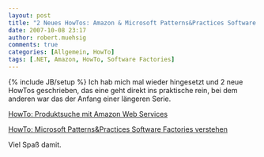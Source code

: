 ```yaml
---
layout: post
title: "2 Neues HowTos: Amazon & Microsoft Patterns&Practices Software Factories"
date: 2007-10-08 23:17
author: robert.muehsig
comments: true
categories: [Allgemein, HowTo]
tags: [.NET, Amazon, HowTo, Software Factories]
---
```

{% include JB/setup %}
Ich hab mich mal wieder hingesetzt und 2 neue HowTos geschrieben, das eine geht direkt ins praktische rein, bei dem anderen war das der Anfang einer längeren Serie.

<a href="{{BASE_PATH}}/artikel/howto-produktsuche-mit-den-amazon-web-services/">HowTo: Produktsuche mit Amazon Web Services</a>

<a href="{{BASE_PATH}}/artikel/howto-microsoft-patterns-practices-software-factories-verstehen/">HowTo: Microsoft Patterns&amp;Practices Software Factories verstehen</a>

Viel Spaß damit.
